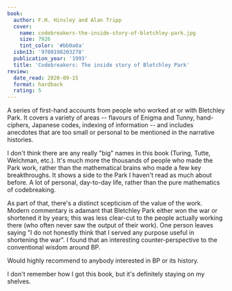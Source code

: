 ```yaml
---
book:
  author: F.H. Hinsley and Alan Tripp
  cover:
    name: codebreakers-the-inside-story-of-bletchley-park.jpg
    size: 7926
    tint_color: '#bb0a0a'
  isbn13: '9780198203278'
  publication_year: '1993'
  title: 'Codebreakers: The inside story of Bletchley Park'
review:
  date_read: 2020-09-15
  format: hardback
  rating: 5
---
```


A series of first-hand accounts from people who worked at or with Bletchley Park.
It covers a variety of areas -- flavours of Enigma and Tunny, hand-ciphers, Japanese codes, indexing of information -- and includes anecdotes that are too small or personal to be mentioned in the narrative histories.

I don't think there are any really "big" names in this book (Turing, Tutte, Welchman, etc.).
It's much more the thousands of people who made the Park work, rather than the mathematical brains who made a few key breakthroughs.
It shows a side to the Park I haven't read as much about before.
A lot of personal, day-to-day life, rather than the pure mathematics of codebreaking.

As part of that, there's a distinct scepticism of the value of the work.
Modern commentary is adamant that Bletchley Park either won the war or shortened it by years; this was less clear-cut to the people actually working there (who often never saw the output of their work).
One person leaves saying "I do not honestly think that I served any purpose useful in shortening the war".
I found that an interesting counter-perspective to the conventional wisdom around BP.

Would highly recommend to anybody interested in BP or its history.

I don't remember how I got this book, but it's definitely staying on my shelves.
